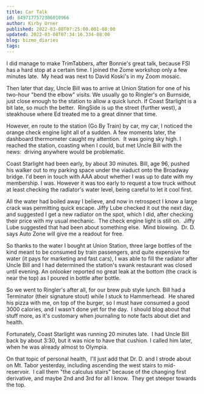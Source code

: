 ```yaml
---
title: Car Talk
id: 8497177572306010966
author: Kirby Urner
published: 2022-03-08T07:25:00.001-08:00
updated: 2022-03-08T07:34:16.334-08:00
blog: bizmo_diaries
tags: 
---
```


I did manage to make TrimTabbers, after Bonnie's great talk, because FSI has a hard stop at a certain time. I joined the Zome workshop only a few minutes late.  My head was next to David Koski's in my Zoom mosaic.

Then later that day, Uncle Bill was to arrive at Union Station for one of his two-hour "bend the elbow" visits. We usually go to Ringler's on Burnside, just close enough to the station to allow a quick lunch. If Coast Starlight is a bit late, so much the better.  RingSide is up the street (further west), a steakhouse where Ed treated me to a great dinner that time.

However, en route to the station (Go By Train) by car, my car, I noticed the orange check engine light all of a sudden. A few moments later, the dashboard thermometer caught my attention.  It was going sky high. I reached the station, coasting when I could, but met Uncle Bill with the news:  driving anywhere would be problematic.

Coast Starlight had been early, by about 30 minutes. Bill, age 96, pushed his walker out to my parking space under the viaduct onto the Broadway bridge. I'd been in touch with AAA about whether I was up to date with my membership. I was. However it was too early to request a tow truck without at least checking the radiator's water level, being careful to let it cool first.

All the water had boiled away I believe, and now in retrospect I know a large crack was permitting quick escape. Jiffy Lube checked it out the next day, and suggested I get a new radiator on the spot, which I did, after checking their price with my usual mechanic.  The check engine light is still on.  Jiffy Lube suggested that had been about something else.  Mind blowing.  Dr. D. says Auto Zone will give me a readout for free.

So thanks to the water I bought at Union Station, three large bottles of the kind meant to be consumed by train passengers, and quite expensive for water (it pays for marketing and fast cars), I was able to fill the radiator after Uncle Bill and I had determined the station's swank restaurant was closed until evening. An onlooker reported no great leak at the bottom (the crack is near the top) as I poured in bottle after bottle.

So we went to Ringler's after all, for our brew pub style lunch. Bill had a Terminator (their signature stout) while I stuck to Hammerhead.  He shared his pizza with me, on top of the burger, so I must have consumed a good 3000 calories, and I wasn't done yet for the day.  I should blog about that stuff more, as it's customary when journaling to note facts about diet and health.

Fortunately, Coast Starlight was running 20 minutes late.  I had Uncle Bill back by about 3:30, but it was nice to have that cushion. I called him later, when he was already almost to Olympia. 

On that topic of personal health,  I'll just add that Dr. D. and I strode about on Mt. Tabor yesterday, including ascending the west stairs to mid-reservoir.  I call them "the calculus stairs" because of the changing first derivative, and maybe 2nd and 3rd for all I know.  They get steeper towards the top.